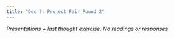 ```yaml
---
title: "Dec 7: Project Fair Round 2"
---
```


*Presentations + last thought exercise.*
*No readings or responses*
